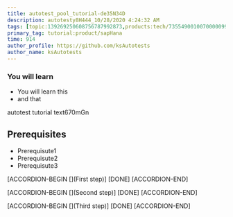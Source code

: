 ```yaml
---
title: autotest_pool_tutorial-de35N34D
description: autotesty8H444_10/28/2020 4:24:32 AM
tags: [topic:139269250608756787992873,products:tech/73554900100700000996,tutorial:experience/advanced]
primary_tag: tutorial:product/sapHana
time: 914
author_profile: https://github.com/ksAutotests
author_name: ksAutotests
---
```

### You will learn
- You will learn this
- and that

autotest tutorial text670mGn

## Prerequisites
- Prerequisute1
- Prerequisute2
- Prerequisute3

[ACCORDION-BEGIN [](First step)]
[DONE]
[ACCORDION-END]

[ACCORDION-BEGIN [](Second step)]
[DONE]
[ACCORDION-END]

[ACCORDION-BEGIN [](Third step)]
[DONE]
[ACCORDION-END]

